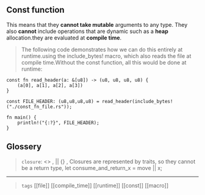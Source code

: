 
## Const function
This means that they **cannot take mutable** arguments to any type. They also **cannot** include operations that are dynamic such as a **heap** allocation.they are evaluated at **compile time**.

> The following code demonstrates how we can do this entirely at runtime.using the include_bytes! macro, which also reads the file at compile time.Without the const function, all this would be done at runtime:

```rust,no_run,compile_fail
const fn read_header(a: &[u8]) -> (u8, u8, u8, u8) {
    (a[0], a[1], a[2], a[3])
}

const FILE_HEADER: (u8,u8,u8,u8) = read_header(include_bytes!("./const_fn_file.rs"));

fn main() {
    println!("{:?}", FILE_HEADER);
}
```

## Glossery

  > `closure`:	<>  , || {}   , Closures are represented by traits, so they cannot be a return type, let consume_and_return_x = move || x;

---

> `tags` [[file]] [[compile_time]] [[runtime]] [[const]] [[macro]]
